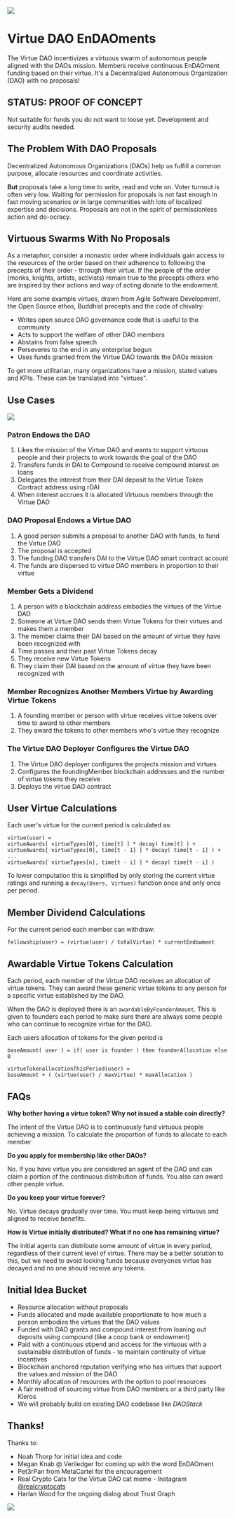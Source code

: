 ![](assets/cat-seraphim-2.jpg)

# Virtue DAO EnDAOments

The Virtue DAO incentivizes a virtuous swarm of autonomous people aligned with the DAOs mission. Members receive continuous EnDAOment funding based on their virtue. It's a Decentralized Autonomous Organization (DAO) with no proposals!

## STATUS: PROOF OF CONCEPT

Not suitable for funds you do not want to loose yet. Development and security audits needed.

## The Problem With DAO Proposals

Decentralized Autonomous Organizations (DAOs) help us fulfill a common purpose, allocate resources and coordinate activities.

**But** proposals take a long time to write, read and vote on. Voter turnout is often very low. Waiting for permission for proposals is not fast enough in fast moving scenarios or in large communities with lots of localized expertise and decisions. Proposals are not in the spirit of permissionless action and do-ocracy. 

## Virtuous Swarms With No Proposals

As a metaphor, consider a monastic order where individuals gain access to the resources of the order based on their adherence to following the precepts of their order - through their virtue. If the people of the order (monks, knights, artists, activists) remain true to the precepts others who are inspired by their actions and way of acting donate to the endowment.

Here are some example virtues, drawn from Agile Software Development, the Open Source ethos, Buddhist precepts and the code of chivalry: 
* Writes open source DAO governance code that is useful to the community
* Acts to support the welfare of other DAO members
* Abstains from false speech
* Perseveres to the end in any enterprise begun
* Uses funds granted from the Virtue DAO towards the DAOs mission

To get more utilitarian, many organizations have a mission, stated values and KPIs. These can be translated into "virtues".

## Use Cases 

![](assets/virtue-dao/virtue-dao.png)

### Patron Endows the DAO 

1. Likes the mission of the Virtue DAO and wants to support virtuous people and their projects to work towards the goal of the DAO  
2. Transfers funds in DAI to Compound to receive compound interest on loans
3. Delegates the interest from their DAI deposit to the Virtue Token Contract address using rDAI
4. When interest accrues it is allocated Virtuous members through the Virtue DAO

### DAO Proposal Endows a Virtue DAO

1. A good person submits a proposal to another DAO with funds, to fund the Virtue DAO
2. The proposal is accepted
3. The funding DAO transfers DAI to the Virtue DAO smart contract account 
4. The funds are dispersed to virtue DAO members in proportion to their virtue

### Member Gets a Dividend

1. A person with a blockchain address embodies the virtues of the Virtue DAO
2. Someone at Virtue DAO sends them Virtue Tokens for their virtues and makes them a member
3. The member claims their DAI based on the amount of virtue they have been recognized with
4. Time passes and their past Virtue Tokens decay
5. They receive new Virtue Tokens
6. They claim their DAI based on the amount of virtue they have been recognized with

### Member Recognizes Another Members Virtue by Awarding Virtue Tokens 

1. A founding member or person with virtue receives virtue tokens over time to award to other members
2. They award the tokens to other members who's virtue they recognize 

### The Virtue DAO Deployer Configures the Virtue DAO

1. The Virtue DAO deployer configures the projects mission and virtues
2. Configures the foundingMember blockchain addresses and the number of virtue tokens they receive
3. Deploys the virtue DAO contract

## User Virtue Calculations

Each user's virtue for the current period is calculated as:
```
virtue(user) = 
virtueAwards[ virtueTypes[0], time[t] ] * decay( time[t] ) +
virtueAwards[ virtueTypes[0], time[t - 1] ] * decay( time[t - 1] ) +
...
virtueAwards[ virtueTypes[n], time[t - i] ] * decay( time[t - i] ) 
```

To lower computation this is simplified by only storing the current virtue ratings and running a `decay(Users, Virtues)` function once and only once per period.

## Member Dividend Calculations

For the current period each member can withdraw:
```
fellowship(user) = (virtue(user) / totalVirtue) * currentEndowment
```

## Awardable Virtue Tokens Calculation

Each period, each member of the Virtue DAO receives an allocation of virtue tokens. They can award these generic virtue tokens to any person for a specific virtue established by the DAO.

When the DAO is deployed there is an `awardableByFounderAmount`. This is given to founders each period to make sure there are always some people who can continue to recognize virtue for the DAO.

Each users allocation of tokens for the given period is
```
baseAmount( user ) = if( user is founder ) then founderAllocation else 0

virtueTokenallocationThisPeriod(user) = 
baseAmount + ( (virtue(user) / maxVirtue) * maxAllocation )
```

## FAQs

**Why bother having a virtue token? Why not issued a stable coin directly?**

The intent of the Virtue DAO is to continuously fund virtuous people achieving a mission. To calculate the proportion of funds to allocate to each member

**Do you apply for membership like other DAOs?**

No. If you have virtue you are considered an agent of the DAO and can claim a portion of the continuous distribution of funds. You also can award other people virtue.

**Do you keep your virtue forever?**

No. Virtue decays gradually over time. You must keep being virtuous and aligned to receive benefits.

**How is Virtue initially distributed? What if no one has remaining virtue?**

The initial agents can distribute some amount of virtue in every period, regardless of their current level of virtue. There may be a better solution to this, but we need to avoid locking funds because everyones virtue has decayed and no one should receive any tokens.

## Initial Idea Bucket

* Resource allocation without proposals 
* Funds allocated and made available proportionate to how much a person embodies the virtues that the DAO values
* Funded with DAO grants and compound interest from loaning out deposits using compound (like a coop bank or endowment)
* Paid with a continuous stipend and access for the virtuous with a sustainable distribution of funds - to maintain continuity of virtue incentives
* Blockchain anchored reputation verifying who has virtues that support the values and mission of the DAO
* Monthly allocation of resources with the option to pool resources
* A fair method of sourcing virtue from DAO members or a third party like Kleros
* We will probably build on existing DAO codebase like *DAOStack*

## Thanks!

Thanks to:
* Noah Thorp for initial idea and code
* Megan Knab @ Veriledger for coming up with the word EnDAOment
* Pet3rPan from MetaCartel for the encouragement
* Real Crypto Cats for the Virtue DAO cat meme - Instagram [@realcryptocats](https://www.instagram.com/realcryptocats/)
* Harlan Wood for the ongoing dialog about Trust Graph

![](assets/cat-seraphim.jpg)